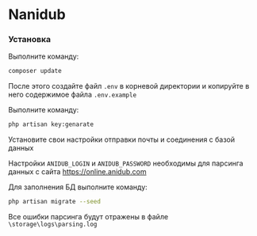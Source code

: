 # Nanidub

### Установка

Выполните команду:

```bash
composer update
```

После этого создайте файл `.env` в корневой директории и копируйте в него содержимое файла `.env.example`

Выполните команду:

```bash
php artisan key:genarate
```

Установите свои настройки отправки почты и соединения с базой данных

Настройки `ANIDUB_LOGIN` и `ANIDUB_PASSWORD` необходимы для парсинга данных с сайта https://online.anidub.com

Для заполнения БД выполните команду:

```bash
php artisan migrate --seed
```
Все ошибки парсинга будут отражены в файле `\storage\logs\parsing.log`